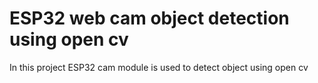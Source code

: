 # ESP32 web cam object detection using open cv
 In this project ESP32 cam module is used to detect object using open cv
